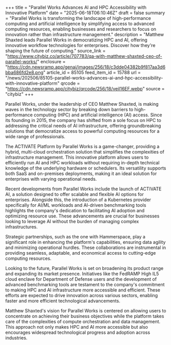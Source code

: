 +++
title = "Parallel Works Advances AI and HPC Accessibility with Innovative Platform"
date = "2025-06-18T06:10:46Z"
draft = false
summary = "Parallel Works is transforming the landscape of high-performance computing and artificial intelligence by simplifying access to advanced computing resources, enabling businesses and researchers to focus on innovation rather than infrastructure management."
description = "Matthew Shaxted leads Parallel Works in democratizing HPC and AI, offering innovative workflow technologies for enterprises. Discover how they're shaping the future of computing."
source_link = "https://www.citybiz.co/article/707783/qa-with-matthew-shaxted-ceo-of-parallel-works/"
enclosure = "https://cdn.newsramp.app/genai/images/256/18/c3dde04382b9f817aa3d6bba686fd2e8.png"
article_id = 85105
feed_item_id = 15788
url = "/news/202506/85105-parallel-works-advances-ai-and-hpc-accessibility-with-innovative-platform"
qrcode = "https://cdn.newsramp.app/citybiz/qrcode/256/18/veil16EF.webp"
source = "citybiz"
+++

<p>Parallel Works, under the leadership of CEO Matthew Shaxted, is making waves in the technology sector by breaking down barriers to high-performance computing (HPC) and artificial intelligence (AI) access. Since its founding in 2015, the company has shifted from a sole focus on HPC to addressing the critical needs of AI infrastructure, offering groundbreaking solutions that democratize access to powerful computing resources for a wide range of professionals.</p><p>The ACTIVATE Platform by Parallel Works is a game-changer, providing a hybrid, multi-cloud orchestration solution that simplifies the complexities of infrastructure management. This innovative platform allows users to efficiently run AI and HPC workloads without requiring in-depth technical knowledge of the underlying hardware or schedulers. Its versatility supports both SaaS and on-premises deployments, making it an ideal solution for enterprises with varying operational needs.</p><p>Recent developments from Parallel Works include the launch of ACTIVATE AI, a solution designed to offer scalable and flexible AI options for enterprises. Alongside this, the introduction of a Kubernetes provider specifically for AI/ML workloads and AI-driven benchmarking tools highlights the company's dedication to facilitating AI adoption and optimizing resource use. These advancements are crucial for businesses looking to leverage AI without the burden of managing complex infrastructures.</p><p>Strategic partnerships, such as the one with Hammerspace, play a significant role in enhancing the platform's capabilities, ensuring data agility and minimizing operational hurdles. These collaborations are instrumental in providing seamless, adaptable, and economical access to cutting-edge computing resources.</p><p>Looking to the future, Parallel Works is set on broadening its product range and expanding its market presence. Initiatives like the FedRAMP High IL5 cloud enclave for Department of Defense users and the development of advanced benchmarking tools are testament to the company's commitment to making HPC and AI infrastructure more accessible and efficient. These efforts are expected to drive innovation across various sectors, enabling faster and more efficient technological advancements.</p><p>Matthew Shaxted's vision for Parallel Works is centered on allowing users to concentrate on achieving their business objectives while the platform takes care of the complexities of compute orchestration and data management. This approach not only makes HPC and AI more accessible but also encourages widespread technological progress and adoption across industries.</p>